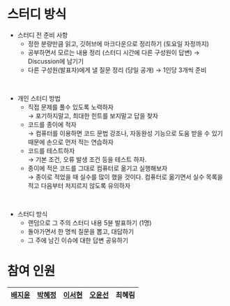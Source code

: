 # 스터디 방식

* 스터디 전 준비 사항
  * 정한 분량만큼 읽고, 깃허브에 마크다운으로 정리하기 (토요일 자정까지)
  * 공부하면서 모르는 내용 정리 (스터디 시간에 다른 구성원이 답변) → Discussion에 남기기
  * 다른 구성원(발표자)에게 낼 질문 정리 (당일 공개) → 1인당 3개씩 준비
<br>

* 개인 스터디 방법
  * 직접 문제를 풀수 있도록 노력하자<br>
    → 포기하지말고, 최대한 힌트를 보지말고 답을 찾자
  * 코드를 종이에 적자<br>
    → 컴퓨터를 이용하면 코드 문법 강조나, 자동완성 기능으로 도움 받을 수 있기 때문에 손으로 먼저 적는 연습하자
  * 코드를 테스트하자<br>
    → 기본 조건, 오류 발생 조건 등을 테스트 하자.
  * 종이에 적은 코드를 그대로 컴퓨터로 옮기고 실행해보자<br>
    → 종이로 적었을 때 실수를 많이 했을 것이다. 컴퓨터로 옮기면서 실수 목록을 적고 다음부터 저지르지 않도록 유의하자
<br>

* 스터디 방식
  * 랜덤으로 그 주의 스터디 내용 5뷴 발표하기 (1명)
  * 돌아가면서 한 명씩 질문을 뽑고, 대답하기
  * 그 주에 남긴 이슈에 대한 답변 공유하기
  
# 참여 인원

|[배지윤](https://github.com/jiyunBae007)|[박혜정](https://github.com/Park-HyeJeong)|[이서현](https://github.com/SeohyunLee0321)|[오윤선](https://github.com/sunnny17)|최혜림|
| --- | --- | --- |--- | --- |


